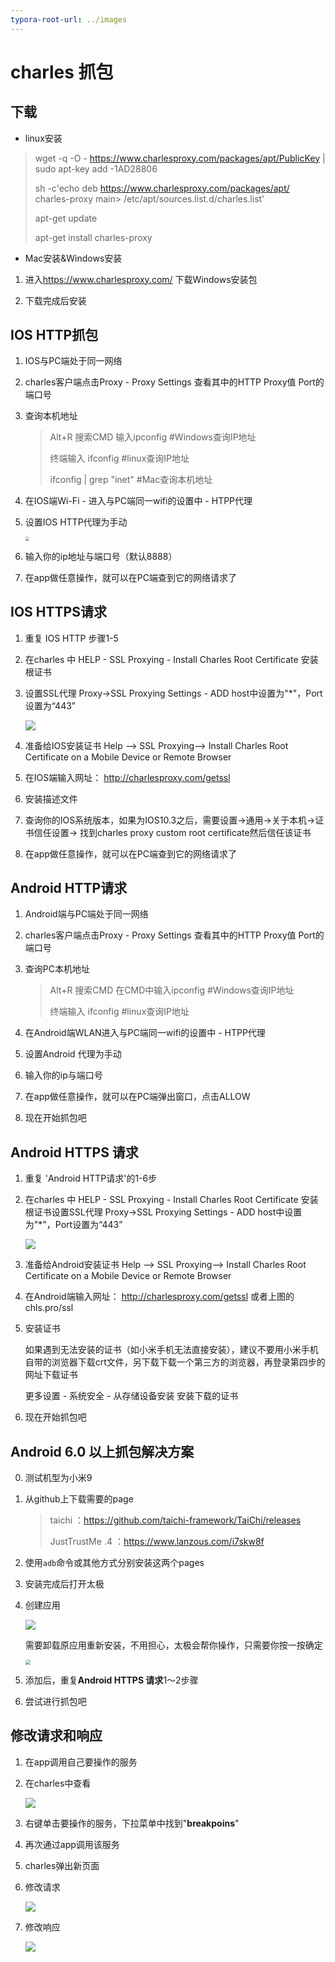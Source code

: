 ```yaml
---
typora-root-url: ../images
---
```



# charles 抓包

## 下载

+ linux安装

> wget -q -O - https://www.charlesproxy.com/packages/apt/PublicKey | sudo apt-key add -1AD28806
>
> sh -c'echo deb https://www.charlesproxy.com/packages/apt/ charles-proxy main> /etc/apt/sources.list.d/charles.list'
>
> apt-get update
>
> apt-get install charles-proxy

+ Mac安装&Windows安装

1. 进入<https://www.charlesproxy.com/> 下载Windows安装包

2. 下载完成后安装




## IOS HTTP抓包

1. IOS与PC端处于同一网络

2. charles客户端点击Proxy - Proxy Settings  查看其中的HTTP Proxy值 Port的端口号

3. 查询本机地址

   > Alt+R  搜索CMD  输入ipconfig		#Windows查询IP地址
   >
   > 终端输入  ifconfig							#linux查询IP地址
   >
   > ifconfig | grep "inet"						#Mac查询本机地址

4. 在IOS端Wi-Fi - 进入与PC端同一wifi的设置中 - HTPP代理

5. 设置IOS HTTP代理为手动

   <img src="/IMG_1347.PNG" style="zoom: 40%;" />

6. 输入你的ip地址与端口号（默认8888）

7. 在app做任意操作，就可以在PC端查到它的网络请求了

   

## IOS HTTPS请求

1. 重复 IOS HTTP 步骤1-5

2. 在charles 中 HELP - SSL Proxying - Install Charles Root Certificate 安装根证书

3. 设置SSL代理 Proxy->SSL Proxying Settings - ADD  host中设置为"*"，Port设置为“443”

   ![](/Users/yunbosheng/Documents/mystudyblog/zj_blog/summarize/images/image-20201116142532559.png)

4. 准备给IOS安装证书 Help –> SSL Proxying–> Install Charles Root Certificate on a Mobile Device or Remote Browser

5. 在IOS端输入网址： http://charlesproxy.com/getssl

6. 安装描述文件

7. 查询你的IOS系统版本，如果为IOS10.3之后，需要设置->通用->关于本机->证书信任设置-> 找到charles proxy custom root certificate然后信任该证书

8. 在app做任意操作，就可以在PC端查到它的网络请求了

   

## Android HTTP请求

1. Android端与PC端处于同一网络

2. charles客户端点击Proxy - Proxy Settings  查看其中的HTTP Proxy值 Port的端口号

3. 查询PC本机地址

   > Alt+R  搜索CMD  在CMD中输入ipconfig	#Windows查询IP地址
   >
   > 终端输入  ifconfig				#linux查询IP地址

4. 在Android端WLAN进入与PC端同一wifi的设置中 - HTPP代理

5. 设置Android 代理为手动

6. 输入你的ip与端口号

7. 在app做任意操作，就可以在PC端弹出窗口，点击ALLOW

8. 现在开始抓包吧

   

## Android HTTPS 请求

1. 重复 'Android HTTP请求'的1-6步

2. 在charles 中 HELP - SSL Proxying - Install Charles Root Certificate 安装根证书设置SSL代理 Proxy->SSL Proxying Settings - ADD  host中设置为"*"，Port设置为“443”

   ![](/Users/yunbosheng/Documents/mystudyblog/zj_blog/summarize/images/image-20201116142532559.png)

3. 准备给Android安装证书 Help –> SSL Proxying–> Install Charles Root Certificate on a Mobile Device or Remote Browser

4. 在Android端输入网址： http://charlesproxy.com/getssl 或者上图的 chls.pro/ssl

5. 安装证书

   如果遇到无法安装的证书（如小米手机无法直接安装），建议不要用小米手机自带的浏览器下载crt文件，另下载下载一个第三方的浏览器，再登录第四步的网址下载证书

   更多设置 - 系统安全 - 从存储设备安装 安装下载的证书

6. 现在开始抓包吧

   

##  Android 6.0 以上抓包解决方案

0. 测试机型为小米9

1. 从github上下载需要的page

   > taichi ：https://github.com/taichi-framework/TaiChi/releases
   >
   > JustTrustMe .4 ：https://www.lanzous.com/i7skw8f

2. 使用``adb``命令或其他方式分别安装这两个pages

3. 安装完成后打开太极

4. 创建应用

   ![](/Users/yunbosheng/Documents/mystudyblog/zj_blog/summarize/images/1.gif)

   需要卸载原应用重新安装，不用担心，太极会帮你操作，只需要你按一按确定

   <img src="/Users/yunbosheng/Documents/mystudyblog/zj_blog/summarize/images/2.gif" style="zoom:50%;" />

5. 添加后，重复**Android HTTPS 请求**1～2步骤

6. 尝试进行抓包吧

   

## 修改请求和响应

1. 在app调用自己要操作的服务

2. 在charles中查看

   ![](/Users/yunbosheng/Documents/mystudyblog/zj_blog/summarize/images/81B825E5-2287-44F6-9F73-A06D16BDDF5F.png)

3. 右键单击要操作的服务，下拉菜单中找到"**breakpoins**"

5. 再次通过app调用该服务

6. charles弹出新页面

7. 修改请求

   ![](/Users/yunbosheng/Documents/mystudyblog/zj_blog/summarize/images/7BA0A65E-86BB-4432-AD83-AA2586118929.png)

8. 修改响应

   ![](/Users/yunbosheng/Documents/mystudyblog/zj_blog/summarize/images/36C5F588-AABB-40F8-A336-A52BDBC70617.png)